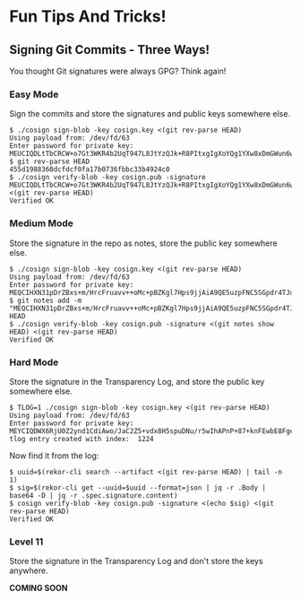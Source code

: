 # Fun Tips And Tricks!

## Signing Git Commits - Three Ways!

You thought Git signatures were always GPG?
Think again!

### Easy Mode

Sign the commits and store the signatures and public keys somewhere else.

```
$ ./cosign sign-blob -key cosign.key <(git rev-parse HEAD)
Using payload from: /dev/fd/63
Enter password for private key:
MEUCIQDLtTbCRCW+o7Gt3WKR4b2UqT947L8JtYzQJk+R8PItxgIgXoYQg1YXw8xDmGWun6wIG2t+/J0HJs9SbscnSLMNWsM=
$ git rev-parse HEAD
455d1988360dcfdcf0fa17b0736fbbc33b4924c0
$ ./cosign verify-blob -key cosign.pub -signature MEUCIQDLtTbCRCW+o7Gt3WKR4b2UqT947L8JtYzQJk+R8PItxgIgXoYQg1YXw8xDmGWun6wIG2t+/J0HJs9SbscnSLMNWsM= <(git rev-parse HEAD)
Verified OK
```

### Medium Mode

Store the signature in the repo as notes, store the public key somewhere else.

```
$ ./cosign sign-blob -key cosign.key <(git rev-parse HEAD)
Using payload from: /dev/fd/63
Enter password for private key:
MEQCIHXN31pDrZBxs+m/HrcFruavv++oMc+pBZKgl7Hps9jjAiA9QE5uzpFNC5SGpdr4TJuCwh47C24Hwt4yHICae0J1bw==
$ git notes add -m "MEQCIHXN31pDrZBxs+m/HrcFruavv++oMc+pBZKgl7Hps9jjAiA9QE5uzpFNC5SGpdr4TJuCwh47C24Hwt4yHICae0J1bw==" HEAD
$ ./cosign verify-blob -key cosign.pub -signature <(git notes show HEAD) <(git rev-parse HEAD)
Verified OK
```


### Hard Mode

Store the signature in the Transparency Log, and store the public key somewhere else.

```
$ TLOG=1 ./cosign sign-blob -key cosign.key <(git rev-parse HEAD)
Using payload from: /dev/fd/63
Enter password for private key:
MEYCIQDWX6RjU0Z2ynd1CdiAwo/JaC2Z5+vdx8H5spuDNu/r5wIhAPnP+87+knFEwbE8FgeXCrgkjWal3aBsNR3IVaBDT2XU
tlog entry created with index:  1224
```

Now find it from the log:

```
$ uuid=$(rekor-cli search --artifact <(git rev-parse HEAD) | tail -n 1)
$ sig=$(rekor-cli get --uuid=$uuid --format=json | jq -r .Body | base64 -D | jq -r .spec.signature.content)
$ cosign verify-blob -key cosign.pub -signature <(echo $sig) <(git rev-parse HEAD)
Verified OK
```

### Level 11

Store the signature in the Transparency Log and don't store the keys anywhere.

**COMING SOON**
